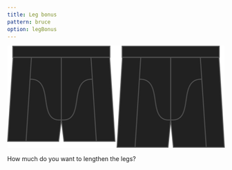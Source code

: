 ```yaml
---
title: Leg bonus
pattern: bruce
option: legBonus
---
```


![The leg bonus option on Bruce](./legbonus.svg)

How much do you want to lengthen the legs?